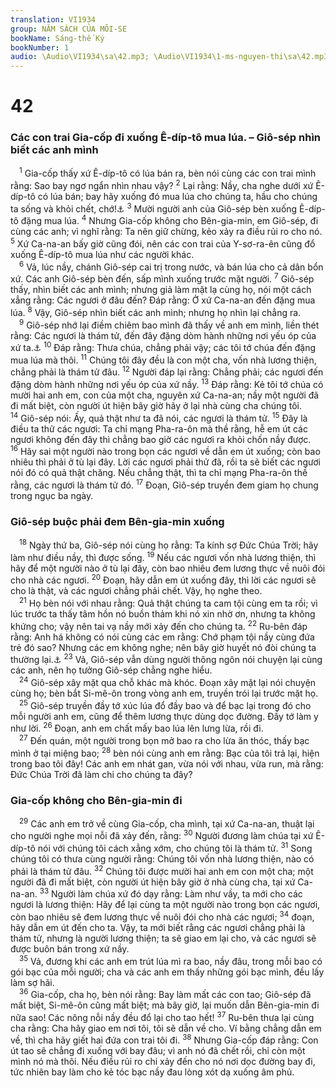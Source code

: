 ```yaml
---
translation: VI1934
group: NĂM SÁCH CỦA MÔI-SE
bookName: Sáng-thế Ký 
bookNumber: 1
audio: \Audio\VI1934\sa\42.mp3; \Audio\VI1934\1-ms-nguyen-thi\sa\42.mp3
---
```


<div class="title"><h1>42</h1><h3>Các con trai Gia-cốp đi xuống Ê-díp-tô mua lúa. – Giô-sép nhìn biết các anh mình</h3></div>
<span class="verse sa_42_1"> <sup>1</sup> Gia-cốp thấy xứ Ê-díp-tô có lúa bán ra, bèn nói cùng các con trai mình rằng: Sao bay ngơ ngẩn nhìn nhau vậy? </span>
<span class="verse sa_42_2"><sup>2</sup> Lại rằng: Nầy, cha nghe dưới xứ Ê-díp-tô có lúa bán; bay hãy xuống đó mua lúa cho chúng ta, hầu cho chúng ta sống và khỏi chết, chớ!<a data-toggle="tooltip" data-placement="bottom" title="Cong 7:12">⚓</a></span>
<span class="verse sa_42_3"><sup>3</sup> Mười người anh của Giô-sép bèn xuống Ê-díp-tô đặng mua lúa. </span>
<span class="verse sa_42_4"><sup>4</sup> Nhưng Gia-cốp không cho Bên-gia-min, em Giô-sép, đi cùng các anh; vì nghĩ rằng: Ta nên giữ chừng, kẻo xảy ra điều rủi ro cho nó. </span>
<span class="verse sa_42_5"><sup>5</sup> Xứ Ca-na-an bấy giờ cũng đói, nên các con trai của Y-sơ-ra-ên cũng đổ xuống Ê-díp-tô mua lúa như các người khác. <br/></span>
<span class="verse sa_42_6"> <sup>6</sup> Vả, lúc nầy, chánh Giô-sép cai trị trong nước, và bán lúa cho cả dân bổn xứ. Các anh Giô-sép bèn đến, sấp mình xuống trước mặt người. </span>
<span class="verse sa_42_7"><sup>7</sup> Giô-sép thấy, nhìn biết các anh mình; nhưng giả làm mặt lạ cùng họ, nói một cách xẳng rằng: Các ngươi ở đâu đến? Đáp rằng: Ở xứ Ca-na-an đến đặng mua lúa. </span>
<span class="verse sa_42_8"><sup>8</sup> Vậy, Giô-sép nhìn biết các anh mình; nhưng họ nhìn lại chẳng ra. <br/></span>
<span class="verse sa_42_9"> <sup>9</sup> Giô-sép nhớ lại điềm chiêm bao mình đã thấy về anh em mình, liền thét rằng: Các ngươi là thám tử, đến đây đặng dòm hành những nơi yếu óp của xứ ta.<a data-toggle="tooltip" data-placement="bottom" title="Sa 37:5-10">⚓</a></span>
<span class="verse sa_42_10"><sup>10</sup> Đáp rằng: Thưa chúa, chẳng phải vậy; các tôi tớ chúa đến đặng mua lúa mà thôi. </span>
<span class="verse sa_42_11"><sup>11</sup> Chúng tôi đây đều là con một cha, vốn nhà lương thiện, chẳng phải là thám tử đâu. </span>
<span class="verse sa_42_12"><sup>12</sup> Người đáp lại rằng: Chẳng phải; các ngươi đến đặng dòm hành những nơi yếu óp của xứ nầy. </span>
<span class="verse sa_42_13"><sup>13</sup> Đáp rằng: Kẻ tôi tớ chúa có mười hai anh em, con của một cha, nguyên xứ Ca-na-an; nầy một người đã đi mất biệt, còn người út hiện bây giờ hãy ở lại nhà cùng cha chúng tôi. </span>
<span class="verse sa_42_14"><sup>14</sup> Giô-sép nói: Ấy, quả thật như ta đã nói, các ngươi là thám tử. </span>
<span class="verse sa_42_15"><sup>15</sup> Đây là điều ta thử các ngươi: Ta chỉ mạng Pha-ra-ôn mà thề rằng, hễ em út các ngươi không đến đây thì chẳng bao giờ các ngươi ra khỏi chốn nầy được. </span>
<span class="verse sa_42_16"><sup>16</sup> Hãy sai một người nào trong bọn các ngươi về dẫn em út xuống; còn bao nhiêu thì phải ở tù lại đây. Lời các ngươi phải thử đã, rồi ta sẽ biết các ngươi nói đó có quả thật chăng. Nếu chẳng thật, thì ta chỉ mạng Pha-ra-ôn thề rằng, các ngươi là thám tử đó. </span>
<span class="verse sa_42_17"><sup>17</sup> Đoạn, Giô-sép truyền đem giam họ chung trong ngục ba ngày. <br/></span>
<div class="title"><h3>Giô-sép buộc phải đem Bên-gia-min xuống</h3></div>
<span class="verse sa_42_18"> <sup>18</sup> Ngày thứ ba, Giô-sép nói cùng họ rằng: Ta kính sợ Đức Chúa Trời; hãy làm như điều nầy, thì được sống. </span>
<span class="verse sa_42_19"><sup>19</sup> Nếu các ngươi vốn nhà lương thiện, thì hãy để một người nào ở tù lại đây, còn bao nhiêu đem lương thực về nuôi đói cho nhà các ngươi. </span>
<span class="verse sa_42_20"><sup>20</sup> Đoạn, hãy dẫn em út xuống đây, thì lời các ngươi sẽ cho là thật, và các ngươi chẳng phải chết. Vậy, họ nghe theo. <br/></span>
<span class="verse sa_42_21"> <sup>21</sup> Họ bèn nói với nhau rằng: Quả thật chúng ta cam tội cùng em ta rồi; vì lúc trước ta thấy tâm hồn nó buồn thảm khi nó xin nhờ ơn, nhưng ta không khứng cho; vậy nên tai vạ nầy mới xảy đến cho chúng ta. </span>
<span class="verse sa_42_22"><sup>22</sup> Ru-bên đáp rằng: Anh há không có nói cùng các em rằng: Chớ phạm tội nầy cùng đứa trẻ đó sao? Nhưng các em không nghe; nên bây giờ huyết nó đòi chúng ta thường lại.<a data-toggle="tooltip" data-placement="bottom" title="Sa 37:21-22">⚓</a></span>
<span class="verse sa_42_23"><sup>23</sup> Vả, Giô-sép vẫn dùng người thông ngôn nói chuyện lại cùng các anh, nên họ tưởng Giô-sép chẳng nghe hiểu. <br/></span>
<span class="verse sa_42_24"> <sup>24</sup> Giô-sép xây mặt qua chỗ khác mà khóc. Đoạn xây mặt lại nói chuyện cùng họ; bèn bắt Si-mê-ôn trong vòng anh em, truyền trói lại trước mặt họ. <br/></span>
<span class="verse sa_42_25"> <sup>25</sup> Giô-sép truyền đầy tớ xúc lúa đổ đầy bao và để bạc lại trong đó cho mỗi người anh em, cũng để thêm lương thực dùng dọc đường. Đầy tớ làm y như lời. </span>
<span class="verse sa_42_26"><sup>26</sup> Đoạn, anh em chất mấy bao lúa lên lưng lừa, rồi đi. <br/></span>
<span class="verse sa_42_27"> <sup>27</sup> Đến quán, một người trong bọn mở bao ra cho lừa ăn thóc, thấy bạc mình ở tại miệng bao; </span>
<span class="verse sa_42_28"><sup>28</sup> bèn nói cùng anh em rằng: Bạc của tôi trả lại, hiện trong bao tôi đây! Các anh em nhát gan, vừa nói với nhau, vừa run, mà rằng: Đức Chúa Trời đã làm chi cho chúng ta đây? <br/></span>
<div class="title"><h3>Gia-cốp không cho Bên-gia-min đi</h3></div>
<span class="verse sa_42_29"> <sup>29</sup> Các anh em trở về cùng Gia-cốp, cha mình, tại xứ Ca-na-an, thuật lại cho người nghe mọi nỗi đã xảy đến, rằng: </span>
<span class="verse sa_42_30"><sup>30</sup> Người đương làm chúa tại xứ Ê-díp-tô nói với chúng tôi cách xẳng xớm, cho chúng tôi là thám tử. </span>
<span class="verse sa_42_31"><sup>31</sup> Song chúng tôi có thưa cùng người rằng: Chúng tôi vốn nhà lương thiện, nào có phải là thám tử đâu. </span>
<span class="verse sa_42_32"><sup>32</sup> Chúng tôi được mười hai anh em con một cha; một người đã đi mất biệt, còn người út hiện bây giờ ở nhà cùng cha, tại xứ Ca-na-an. </span>
<span class="verse sa_42_33"><sup>33</sup> Người làm chúa xứ đó dạy rằng: Làm như vầy, ta mới cho các ngươi là lương thiện: Hãy để lại cùng ta một người nào trong bọn các ngươi, còn bao nhiêu sẽ đem lương thực về nuôi đói cho nhà các ngươi; </span>
<span class="verse sa_42_34"><sup>34</sup> đoạn, hãy dẫn em út đến cho ta. Vậy, ta mới biết rằng các ngươi chẳng phải là thám tử, nhưng là người lương thiện; ta sẽ giao em lại cho, và các ngươi sẽ được buôn bán trong xứ nầy. <br/></span>
<span class="verse sa_42_35"> <sup>35</sup> Vả, đương khi các anh em trút lúa mì ra bao, nầy đâu, trong mỗi bao có gói bạc của mỗi người; cha và các anh em thấy những gói bạc mình, đều lấy làm sợ hãi. <br/></span>
<span class="verse sa_42_36"> <sup>36</sup> Gia-cốp, cha họ, bèn nói rằng: Bay làm mất các con tao; Giô-sép đã mất biệt, Si-mê-ôn cũng mất biệt; mà bây giờ, lại muốn dẫn Bên-gia-min đi nữa sao! Các nông nỗi nầy đều đổ lại cho tao hết! </span>
<span class="verse sa_42_37"><sup>37</sup> Ru-bên thưa lại cùng cha rằng: Cha hãy giao em nơi tôi, tôi sẽ dẫn về cho. Ví bằng chẳng dẫn em về, thì cha hãy giết hai đứa con trai tôi đi. </span>
<span class="verse sa_42_38"><sup>38</sup> Nhưng Gia-cốp đáp rằng: Con út tao sẽ chẳng đi xuống với bay đâu; vì anh nó đã chết rồi, chỉ còn một mình nó mà thôi. Nếu điều rủi ro chi xảy đến cho nó nơi dọc đường bay đi, tức nhiên bay làm cho kẻ tóc bạc nầy đau lòng xót dạ xuống âm phủ. <br/></span>
